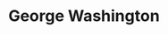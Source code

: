 ---
title: "George Washington"
hashtag: "george-washington"
tags:
  - American
  - Politician
  - President
  - Human Being
---